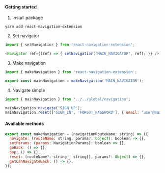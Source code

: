 #### Getting started

1. Install package

  ```
  yarn add react-navigation-extension
  ```

2. Set navigator

  ```javascript
  import { setNavigatior } from 'react-navigation-extension';

  <Navigator ref={(ref) => { setNavigatior('MAIN_NAVIGATOR', ref); }} />
  ```

3. Make navigation

  ```javascript
  import { makeNavigation } from 'react-navigation-extension';
  
  export const mainNavigation = makeNavigation('MAIN_NAVIGATOR');
  ```

4. Navigate simple

  ```javascript
  import { mainNavigation } from '../../global/navigation';

  mainNavigation.navigate('SIGN_UP');
  mainNavigation.reset(['SIGN_IN', 'FORGOT_PASSWORD'], { email: 'user@mail.com' });
  ```

#### Available methods

  ```javascript
  export const makeNavigation = (navigationRouteName: string) => ({
    navigate: (routeName: string, params?: Object): boolean => {},
    setParams: (params: NavigationParams): boolean => {},
    goBack: () => {},
    pop: () => {},
    reset: (routeName?: string | string[], params?: Object) => {},
    getCanNavigateBack: () => {},
  });
  ```
